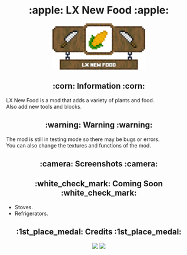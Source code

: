 <h1 align="center">:apple: LX New Food :apple:</h1>
<div align="center"><img src="/img/banner_lx_nf_hd.png" width="50%"></div>
<h2 align="center">:corn: Information :corn:</h2>
<p align="left">
LX New Food is a mod that adds a variety of plants and food.<br>
Also add new tools and blocks.<br>
</p>
<h2 align="center">:warning: Warning :warning:</h2>
<p align="left">
The mod is still in testing mode so there may be bugs or errors.<br>
You can also change the textures and functions of the mod.<br>
</p>
<h2 align="center">:camera: Screenshots :camera:</h2>
<h2 align="center">:white_check_mark: Coming Soon :white_check_mark:</h2>
<ul>
<li>Stoves.</li>
<li>Refrigerators.</li>
</ul>
<h2 align="center">:1st_place_medal: Credits :1st_place_medal:</h2>
<div align="center">
<a href="https://www.blockbench.net" target="_blank"><img src="https://www.blockbench.net/_nuxt/dc80fd589cb46f0c5235e44375841ab2.svg" width="25%"></a>
<a href="https://mcreator.net" target="_blank"><img src="https://mcreator.net/themes/mcreator/logo_halloween.svg" width="25%"></a>
</div>
